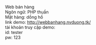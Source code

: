 Web bán hàng<br>
Ngôn ngữ: PHP thuần<br>
Mặt hàng: dồng hồ<br>
link demo: http://webbanhang.nvduong.tk/<br>
tài khoản truy cập demo: <br>
  id: tester<br>
  pw: 123
